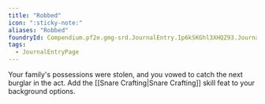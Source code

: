 ```yaml
---
title: "Robbed"
icon: ":sticky-note:"
aliases: "Robbed"
foundryId: Compendium.pf2e.gmg-srd.JournalEntry.Ip6kSKGhl3XHQZ93.JournalEntryPage.4nQLg7GwXwFKzIxz
tags:
  - JournalEntryPage
---
```

Your family's possessions were stolen, and you vowed to catch the next burglar in the act. Add the [[Snare Crafting|Snare Crafting]] skill feat to your background options.